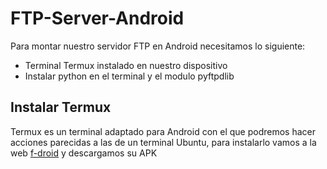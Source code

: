 # FTP-Server-Android

Para montar nuestro servidor FTP en Android necesitamos lo siguiente:
- Terminal Termux instalado en nuestro dispositivo
- Instalar python en el terminal y el modulo pyftpdlib

## Instalar Termux

Termux es un terminal adaptado para Android con el que podremos hacer acciones parecidas a las de un terminal Ubuntu, para instalarlo vamos a la web [f-droid](https://f-droid.org/en/packages/com.termux/) y descargamos su APK 
